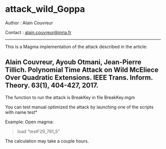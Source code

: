 # attack_wild_Goppa
Author : Alain Couvreur

Contact : alain.couvreur@inria.fr

------------------------------
This is a Magma implementation of the attack described in the article:

Alain Couvreur, Ayoub Otmani, Jean-Pierre Tillich. Polynomial Time Attack on Wild McEliece Over Quadratic Extensions.
IEEE Trans. Inform. Theory. 63(1), 404-427, 2017. 
------------------------------

The function to run the attack is BreakKey in file
BreakKey.mgm

You can test manual optimized the attack by launching one of the
scripts with name test*

Example:
Open magma:
> load "testF29_781_5"

The calculation may take a couple hours.